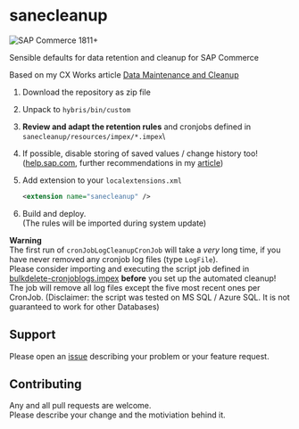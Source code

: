 # sanecleanup

![SAP Commerce 1811+](https://img.shields.io/badge/Commerce-1811+-0051ab?logo=SAP)

Sensible defaults for data retention and cleanup for SAP Commerce

Based on my CX Works article [Data Maintenance and Cleanup][article]



1. Download the repository as zip file
1. Unpack to `hybris/bin/custom`
1. **Review and adapt the retention rules** and cronjobs defined in `sanecleanup/resources/impex/*.impex`\
1. If possible, disable storing of saved values / change history too! ([help.sap.com][stored], further recommendations in my [article][stored-kill])
1. Add extension to your `localextensions.xml`

    ````xml
   <extension name="sanecleanup" />
    ````

1. Build and deploy.\
  (The rules will be imported during system update)

**Warning**\
The first run of `cronJobLogCleanupCronJob` will take a _very_ long time, if you have never removed any cronjob log files (type `LogFile`).\
Please consider importing and executing the script job defined in [bulkdelete-cronjoblogs.impex](resources/impex/bulkdelete-cronjoblogs.impex) **before** you set up the automated cleanup!\
The job will remove all log files except the five most recent ones per CronJob.
(Disclaimer: the script was tested on MS SQL / Azure SQL. It is not guaranteed to work for other Databases)

## Support 

Please open an [issue] describing your problem or your feature request.

## Contributing

Any and all pull requests are welcome.\
Please describe your change and the motiviation behind it.

[issue]: https://github.com/sap-commerce-tools/sanecleanup/issues
[article]: https://www.sap.com/cxworks/article/456895555/data_maintenance_and_cleanup
[one]: https://www.sap.com/cxworks/article/456895555/data_maintenance_and_cleanup#DataMaintenanceandCleanup-One-timeCleanUp
[stored]: https://help.sap.com/viewer/d0224eca81e249cb821f2cdf45a82ace/LATEST/en-US/076cde47206048b9ada3fa0d336c1060.html
[stored-kill]: https://www.sap.com/cxworks/article/456895555/data_maintenance_and_cleanup#DataMaintenanceandCleanup-SavedValues
